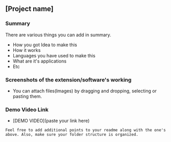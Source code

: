 ## [Project name]

### Summary 

There are various things you can add in summary.
- How you got Idea to make this
- How it works
- Languages you have used to make this
- What are it's applications
- Etc

### Screenshots of the extension/software's working 
- You can attach files(Images) by dragging and dropping, selecting or pasting them.

### Demo Video Link
- [DEMO VIDEO](paste your link here)

`Feel free to add additional points to your readme along with the one's above. Also, make sure your folder structure is organized.`


